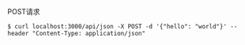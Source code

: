 POST请求

`$ curl localhost:3000/api/json -X POST -d '{"hello": "world"}' --header "Content-Type: application/json"`

